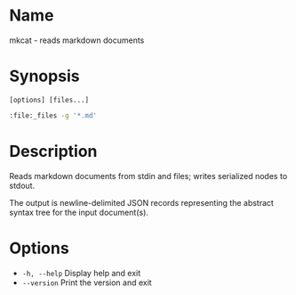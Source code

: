 # Name

mkcat - reads markdown documents

# Synopsis

```
[options] [files...]
```

```zsh
:file:_files -g '*.md'
```

# Description

Reads markdown documents from stdin and files; writes serialized nodes to stdout.

The output is newline-delimited JSON records representing the abstract syntax tree for the input document(s).

# Options

+ `-h, --help` Display help and exit
+ `--version` Print the version and exit

<? @include {=include} mkcat-example.md ?>
